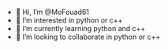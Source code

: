 - 👋 Hi, I’m @MoFouad61
- 👀 I’m interested in python or c++
- 🌱 I’m currently learning python and c++
- 💞️ I’m looking to collaborate in python or c++

<!---
MoFouad61/MoFouad61 is a ✨ special ✨ repository because its `README.md` (this file) appears on your GitHub profile.
You can click the Preview link to take a look at your changes.
--->
